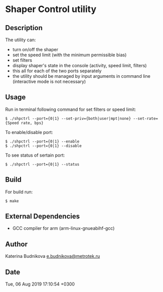 # Shaper Control utility

## Description

The utility can:
* turn on/off the shaper
* set the speed limit (with the minimum permissible bias)
* set filters
* display shaper's state in the console (activity, speed limit, filters)
* this all for each of the two ports separately
* the utility should be managed by input arguments in command line (interactive mode is not necessary)

## Usage

Run in terminal following command for set filters or speed limit:
```
$ ./shpctrl --port={0|1} --set-priv={both|user|mpt|none} --set-rate={Speed rate, bps}
```
To enable/disable port:
```
$ ./shpctrl --port={0|1} --enable
$ ./shpctrl --port={0|1} --disable
```
To see status of sertain port:
```
$ ./shpctrl --port={0|1} --status
```
## Build

For build run:
```
$ make
```

## External Dependencies

* GCC compiler for arm (arm-linux-gnueabihf-gcc)

## Author

Katerina Budnikova e.budnikova@metrotek.ru

## Date

Tue, 06 Aug 2019 17:10:54 +0300